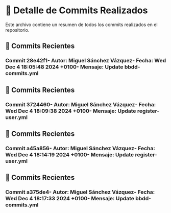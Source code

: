 # 📝 Detalle de Commits Realizados
Este archivo contiene un resumen de todos los commits realizados en el repositorio.

## 🚀 Commits Recientes
### Commit 28e42f1- **Autor**: Miguel Sánchez Vázquez- **Fecha**: Wed Dec 4 18:05:48 2024 +0100- **Mensaje**: Update bbdd-commits.yml
## 🚀 Commits Recientes
### Commit 3724460- **Autor**: Miguel Sánchez Vázquez- **Fecha**: Wed Dec 4 18:09:38 2024 +0100- **Mensaje**: Update register-user.yml
## 🚀 Commits Recientes
### Commit a45a856- **Autor**: Miguel Sánchez Vázquez- **Fecha**: Wed Dec 4 18:14:19 2024 +0100- **Mensaje**: Update register-user.yml
## 🚀 Commits Recientes
### Commit a375de4- **Autor**: Miguel Sánchez Vázquez- **Fecha**: Wed Dec 4 18:17:33 2024 +0100- **Mensaje**: Update bbdd-commits.yml
